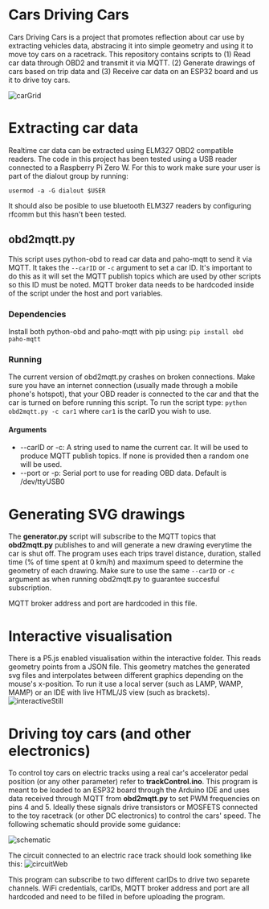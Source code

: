 # Cars Driving Cars
Cars Driving Cars is a project that promotes reflection about car use by extracting vehicles data, abstracing it into simple geometry and using it to move toy cars on a racetrack. 
This repository contains scripts to (1) Read car data through OBD2 and transmit it via MQTT. (2) Generate drawings of cars based on trip data and (3) Receive car data on an 
ESP32 board and us it to drive toy cars. 

![carGrid](https://github.com/dtpisanty/carsDrivingCars/assets/57118670/4394ea0f-af37-424d-8104-115e859d312d)

# Extracting car data
Realtime car data can be extracted using ELM327 OBD2 compatible readers. The code in this project has been tested using a USB reader connected to a Raspberry Pi Zero W.
For this to work make sure your user is part of the dialout group by running:

```usermod -a -G dialout $USER```

It should also be posible to use bluetooth ELM327 readers by configuring rfcomm but this hasn't been tested.

## obd2mqtt.py
This script uses python-obd to read car data and paho-mqtt to send it via MQTT. It takes the ```--carID``` or ```-c``` argument to set a car ID. It's important 
to do this as it will set the MQTT publish topics which are used by other scripts so this ID must be noted. MQTT broker data needs to be hardcoded inside of the
script under the host and port variables.

### Dependencies
Install both python-obd and paho-mqtt with pip using:
```pip install obd paho-mqtt```

### Running
The current version of obd2mqtt.py crashes on broken connections. Make sure you have an internet connection (usually made through a mobile phone's hotspot),
that your OBD reader is connected to the car and that the car is turned on before running this script.
To run the script type: ```python obd2mqtt.py -c car1``` where `car1` is the carID you wish to use.
#### Arguments
* --carID or -c: A string used to name the current car. It will be used to produce MQTT publish topics. If none is provided then a random one will be used.
* --port or -p: Serial port to use for reading OBD data. Default is /dev/ttyUSB0

# Generating SVG drawings
The __generator.py__ script will subscribe to the MQTT topics that __obd2mqtt.py__ publishes to and will generate a new drawing everytime the car is shut off.
The program uses each trips travel distance, duration, stalled time (% of time spent at 0 km/h) and maximum speed to determine the geometry of each drawing.
Make sure to use the same ```--carID``` or ```-c``` argument as when running obd2mqtt.py to guarantee succesful subscription.

MQTT broker address and port are hardcoded in this file.

# Interactive visualisation
There is a P5.js enabled visualisation within the interactive folder. This reads geometry points from a JSON file. This geometry matches the generated
svg files and interpolates between different graphics depending on the mouse's x-position. To run it use a local server (such as LAMP, WAMP, MAMP) or
an IDE with live HTML/JS view (such as brackets).
![interactiveStill](https://github.com/dtpisanty/carsDrivingCars/assets/57118670/fa1dc401-6dae-4a41-a8e5-c40192f307c6)

# Driving toy cars (and other electronics)
To control toy cars on electric tracks using a real car's accelerator pedal position (or any other parameter) refer to __trackControl.ino__. This program
is meant to be loaded to an ESP32 board through the Arduino IDE and uses data received through MQTT from __obd2mqtt.py__ to set PWM frequencies on pins 4 and 5. Ideally these 
signals drive transistors or MOSFETS connected to the toy racetrack (or other DC electronics) to control the cars' speed. The following schematic should
provide some guidance:

![schematic](https://github.com/dtpisanty/carsDrivingCars/assets/57118670/c3724ccc-aa27-4ef2-b2a2-0af9492af606)

The circuit connected to an electric race track should look something like this:
![circuitWeb](https://github.com/dtpisanty/carsDrivingCars/assets/57118670/dd1b7a22-eebb-45ee-bd89-e5893f084d17)

This program can subscribe to two different carIDs to drive two separete channels. WiFi credentials, carIDs, MQTT broker address and port are all
hardcoded and need to be filled in before uploading the program.

